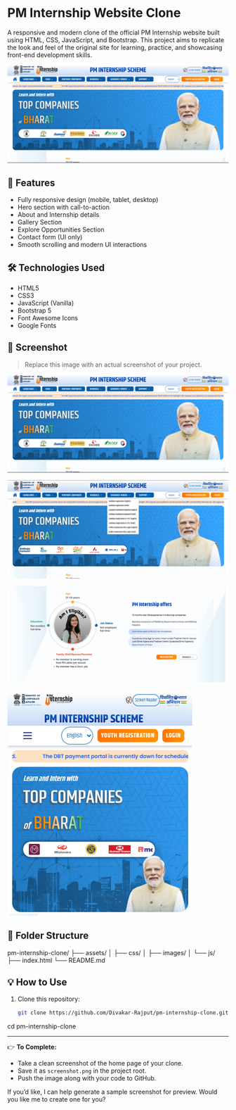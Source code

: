 # PM Internship Website Clone

A responsive and modern clone of the official PM Internship website built using HTML, CSS, JavaScript, and Bootstrap. This project aims to replicate the look and feel of the original site for learning, practice, and showcasing front-end development skills.

![PM Internship Clone Preview](./ss/screenshot.png)

## 🚀 Features

- Fully responsive design (mobile, tablet, desktop)
- Hero section with call-to-action
- About and Internship details
- Gallery Section
- Explore Opportunities Section
- Contact form (UI only)
- Smooth scrolling and modern UI interactions

## 🛠 Technologies Used

- HTML5
- CSS3
- JavaScript (Vanilla)
- Bootstrap 5
- Font Awesome Icons
- Google Fonts

## 📸 Screenshot

> Replace this image with an actual screenshot of your project.

![Project Screenshot](./ss/screenshot.png)

![Project Screenshot](./ss/screenshot1.png)

![Project Screenshot](./ss/screenshot2.png)

![Project Screenshot](./ss/screenshot3.png)

## 📂 Folder Structure
pm-internship-clone/
├── assets/
│ ├── css/
│ ├── images/
│ └── js/
├── index.html
└── README.md


## 💡 How to Use

1. Clone this repository:
   ```bash
   git clone https://github.com/Divakar-Rajput/pm-internship-clone.git

cd pm-internship-clone


---

👉 **To Complete:**
- Take a clean screenshot of the home page of your clone.
- Save it as `screenshot.png` in the project root.
- Push the image along with your code to GitHub.

If you’d like, I can help generate a sample screenshot for preview. Would you like me to create one for you?

